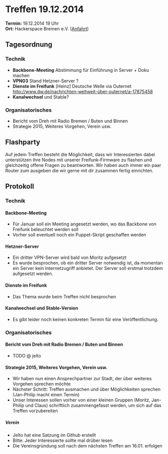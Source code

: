 # Treffen 19.12.2014

**Termin:** 19.12.2014 19 Uhr
<br>
**Ort:** Hackerspace Bremen e.V. ([Anfahrt](https://www.hackerspace-bremen.de/anfahrt/))

## Tagesordnung

### Technik
* **Backbone-Meeting** Abstimmung für Einführung in Server + Doku machen
* **VPN03** Stand Hetzner-Server ?
* **Dienste im Freifunk** [Heinz] Deutsche Welle via Outernet http://www.dw.de/nachrichten-weltweit-über-outernet/a-17875458
* **Kanalwechsel** und Stable? 

### Organisatorisches
* Bericht vom Dreh mit Radio Bremen / Buten und Binnen 
* Strategie 2015, Weiteres Vorgehen, Verein usw.

## Flashparty
Auf jedem Treffen besteht die Möglichkeit, dass wir Interessierten dabei unterstützen ihre Nodes mit unserer Freifunk-Firmware zu flashen und gleichzeitig offene Fragen zu beantworten. Wir haben auch immer ein paar Router zum ausgeben die wir gerne mit dir zusammen fertig einrichten.

## Protokoll

### Technik

#### Backbone-Meeting

* Für Januar soll ein Meeting angesetzt werden, wo das Backbone von Freifunk beleuchtet werden soll
* Vorher soll eventuell noch ein Puppet-Skript geschaffen werden

#### Hetzner-Server

* Ein dritter VPN-Server wird bald von Moritz aufgesetzt
* Es wurde besprochen, ob ein dritter Server notwendig ist, da momentan ein Server kein Internetzugriff anbietet. Der Server soll erstmal trotzdem aufgesetzt werden.

#### Dienste im Freifunk

* Das Thema wurde beim Treffen nicht besprochen

#### Kanalwechsel und Stable-Version

* Es gibt leider noch keinen konkreten Termin für eine Veröffentlichung.

### Organisatorisches

#### Bericht vom Dreh mit Radio Bremen / Buten und Binnen

* TODO @ jelto

#### Strategie 2015, Weiteres Vorgehen, Verein usw.

* Wir haben nun einen Ansprechpartner zur Stadt, der über weiteres Vorgehen sprechen möchte
 * Nächster Schritt: Treffen ausmachen und über Möglichkeiten sprechen (Jan-Philip macht einen Termin)
 * Unser Interessen sollen vorher von einer kleinen Gruppen (Moritz, Jan-Philip und Claus) schriftlich zusammengefasst werden, um sich auf das Treffen vorzubereiten

##### Verein

* Jelto hat eine Satzung im Github erstellt
 * Bitte: Jeder Interessierte sollte mal drüber lesen
* Die Vereinsgründung soll nach dem nächsten Treffen am 16.01. erfolgen